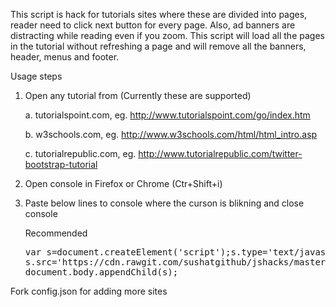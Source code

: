 This script is hack for tutorials sites where these are divided into pages, reader need to click next button for every page. Also, ad banners are distracting while reading even if you zoom. This script will load all the pages in the tutorial without refreshing a page and will remove all the banners, header, menus and footer.

Usage steps

1.  Open any tutorial from (Currently these are supported)

    a.  tutorialspoint.com, eg. http://www.tutorialspoint.com/go/index.htm
    
    b.  w3schools.com, eg. http://www.w3schools.com/html/html_intro.asp
    
    c.  tutorialrepublic.com, eg. http://www.tutorialrepublic.com/twitter-bootstrap-tutorial
    
2.  Open console in Firefox or Chrome (Ctr+Shift+i)
3.  Paste below lines to console where the curson is blikning and close console

    Recommended
    <pre>
    var s=document.createElement('script');s.type='text/javascript';
    s.src='https://cdn.rawgit.com/sushatgithub/jshacks/master/tutorialshack.js';
    document.body.appendChild(s);
    </pre>


Fork config.json for adding more sites 

